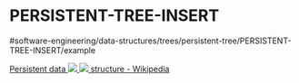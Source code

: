 # PERSISTENT-TREE-INSERT
#software-engineering/data-structures/trees/persistent-tree/PERSISTENT-TREE-INSERT/example

[Persistent data
![](PERSISTENT-TREE-INSERT/438px-Purely_functional_tree_after.svg.png)
![](PERSISTENT-TREE-INSERT/348px-Purely_functional_tree_before.svg.png)
 structure - Wikipedia](https://en.wikipedia.org/wiki/Persistent_data_structure#Trees)



